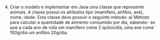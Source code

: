 4. Criar o modelo e implementar em Java uma classe que represente animais. A classe
   possui os atributos tipo (mamífero, anfíbio, ave), nome, idade. Esta classe deve possuir o
   seguinte método:
   a) Método para calcular a quantidade de alimento consumido por dia, sabendo- se que a
   cada ano de vida um mamífero come 2 quilos/dia, uma ave come 100g/dia um anfíbio
   20g/dia.